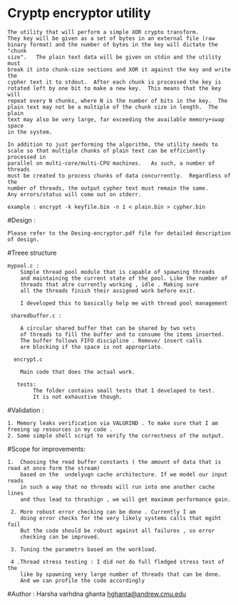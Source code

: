 # Cryptp encryptor utility

    The utility that will perform a simple XOR crypto transform.
    They key will be given as a set of bytes in an external file (raw
    binary format) and the number of bytes in the key will dictate the "chunk
    size".   The plain text data will be given on stdin and the utility must
    break it into chunk-size sections and XOR it against the key and write the
    cypher text it to stdout.  After each chunk is processed the key is
    rotated left by one bit to make a new key.  This means that the key will
    repeat every N chunks, where N is the number of bits in the key.  The
    plain text may not be a multiple of the chunk size in length.  The plain
    text may also be very large, far exceeding the available memory+swap space
    in the system.

    In addition to just performing the algorithm, the utility needs to
    scale so that multiple chunks of plain text can be efficiently processed in
    parallel on multi-core/multi-CPU machines.   As such, a number of threads
    must be created to process chunks of data concurrently.  Regardless of the
    number of threads, the output cypher text must remain the same.
    Any errors/status will come out on stderr.
    
    example : encrypt -k keyfile.bin -n 1 < plain.bin > cypher.bin

#Design :
    
    Please refer to the Desing-encryptor.pdf file for detailed description of design.

#Treee structure 

    mypool.c :
        Simple thread pool module that is capable of spawning threads 
        and maintaining the current state of the pool. Like the number of 
        threads that atre currently working , idle . Making sure 
        all the threads finish their assigned work before exit. 
        
        I developed this to basically help me with thread pool management 
        
     sharedbuffer.c : 
        
        A circular shared buffer that can be shared by two sets 
        of threads to fill the buffer and to consume the items inserted. 
        The buffer follows FIFO discipline . Remove/ insert calls 
        are blocking if the space is not appropriate.
        
      encrypt.c 
        
        Main code that does the actual work. 
        
       tests: 
            The folder contains small tests that I developed to test. 
            It is not exhaustive though.  
            

#Validation : 

    1. Memory leaks verification via VALGRIND . To make sure that I am freeing up resources in my code . 
    2. Some simple shell script to verify the correctness of the output.

#Scope for improvements: 
    
    1.  Choosing the read buffer constants ( the amount of data that is read at once form the stream) 
        based on the  undelyugn cache architecture. If we model our input reads
        in such a way that no threads will run into one another cache lines 
        and thus lead to thrashign , we will get maximum performance gain. 
     
     2. More robust error checking can be done . Currently I am 
        doing error checks for the very likely systems calls that mgiht fail 
        But the code should be robust against all failures , so error 
        checking can be improved. 
     
     3. Tuning the parametrs based on the workload.
     
     4 .Thread stress testing : I did not do full fledged stress test of the 
        like by spawning very large number of threads that can be done. 
        And we can profile the code accordingly    
        
        
#Author : 
    Harsha varhdna ghanta
    hghanta@andrew.cmu.edu              
        
    




